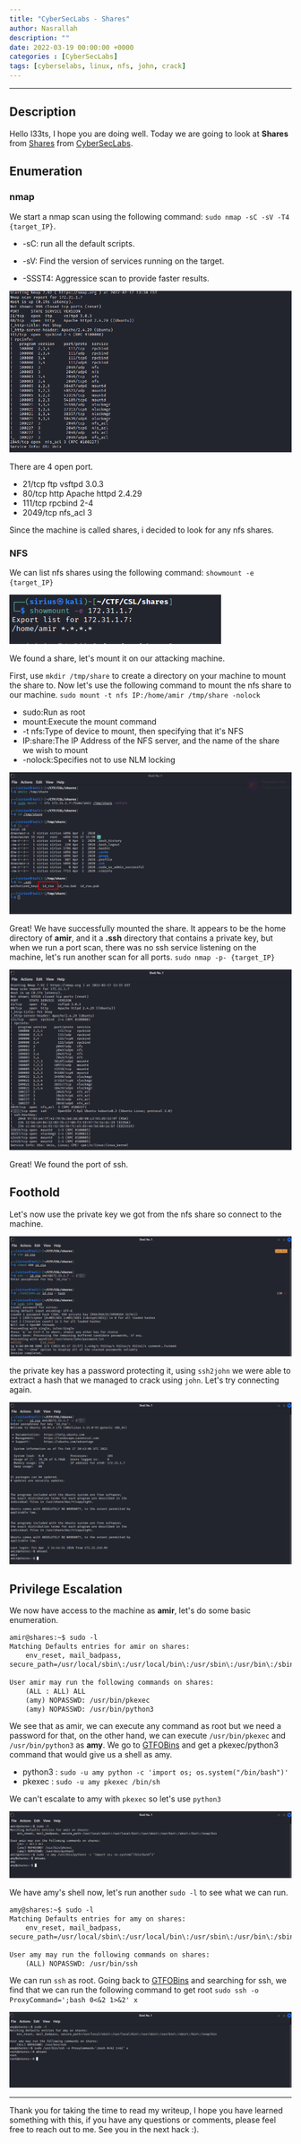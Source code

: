 ```yaml
---
title: "CyberSecLabs - Shares"
author: Nasrallah
description: ""
date: 2022-03-19 00:00:00 +0000
categories : [CyberSecLabs]
tags: [cyberselabs, linux, nfs, john, crack]
---
```


---

## **Description**

Hello l33ts, I hope you are doing well. Today we are going to look at **Shares** from [Shares](https://www.cyberseclabs.co.uk/labs/info/Shares/) from [CyberSecLabs](https://www.cyberseclabs.co.uk).

## **Enumeration**

### nmap

We start a nmap scan using the following command: `sudo nmap -sC -sV -T4 {target_IP}`.

- -sC: run all the default scripts.

- -sV: Find the version of services running on the target.

- -SSST4: Aggressice scan to provide faster results.

![](/assets/img/cyberseclabs/shares/Untitled.png)

There are 4 open port.

- 21/tcp     ftp     vsftpd 3.0.3
- 80/tcp     http    Apache httpd 2.4.29
- 111/tcp    rpcbind 2-4
- 2049/tcp   nfs_acl 3

Since the machine is called shares, i decided to look for any nfs shares.

### NFS

We can list nfs shares using the following command: `showmount -e {target_IP}`

![](/assets/img/cyberseclabs/shares/Untitled1.png)

We found a share, let's mount it on our attacking machine.

First, use `mkdir /tmp/share` to create a directory on your machine to mount the share to. Now let's use the following command to mount the nfs share to our machine. `sudo mount -t nfs IP:/home/amir /tmp/share -nolock`

- sudo:Run as root
- mount:Execute the mount command
- -t nfs:Type of device to mount, then specifying that it's NFS
- IP:share:The IP Address of the NFS server, and the name of the share we wish to mount
- -nolock:Specifies not to use NLM locking

![](/assets/img/cyberseclabs/shares/Untitled2.png)

Great! We have successfully mounted the share.
It appears to be the home directory of **amir**, and it a **.ssh** directory that contains a private key, but when we run a port scan, there was no ssh service listening on the machine, let's run another scan for all ports. `sudo nmap -p- {target_IP}`

![](/assets/img/cyberseclabs/shares/Untitled3.png)

Great! We found the port of ssh.

## **Foothold**

Let's now use the private key we got from the nfs share so connect to the machine.

![](/assets/img/cyberseclabs/shares/Untitled4.png)

the private key has a password protecting it, using `ssh2john` we were able to extract a hash that we managed to crack using `john`. Let's try connecting again.

![](/assets/img/cyberseclabs/shares/Untitled5.png)

## **Privilege Escalation**

We now have access to the machine as **amir**, let's do some basic enumeration.

```terminal
amir@shares:~$ sudo -l
Matching Defaults entries for amir on shares:
    env_reset, mail_badpass, secure_path=/usr/local/sbin\:/usr/local/bin\:/usr/sbin\:/usr/bin\:/sbin\:/bin\:/snap/bin

User amir may run the following commands on shares:
    (ALL : ALL) ALL
    (amy) NOPASSWD: /usr/bin/pkexec
    (amy) NOPASSWD: /usr/bin/python3
```

We see that as amir, we can execute any command as root but we need a password for that, on the other hand, we can execute `/usr/bin/pkexec` and `/usr/bin/python3` as **amy**. We go to [GTFOBins](https://gtfobins.github.io/) and get a pkexec/python3 command that would give us a shell as amy.

- python3 : `sudo -u amy python -c 'import os; os.system("/bin/bash")'`
- pkexec : `sudo -u amy pkexec /bin/sh`

We can't escalate to amy with `pkexec` so let's use `python3`

![](/assets/img/cyberseclabs/shares/Untitled6.png)

We have amy's shell now, let's run another `sudo -l` to see what we can run.

```terminal
amy@shares:~$ sudo -l
Matching Defaults entries for amy on shares:
    env_reset, mail_badpass, secure_path=/usr/local/sbin\:/usr/local/bin\:/usr/sbin\:/usr/bin\:/sbin\:/bin\:/snap/bin

User amy may run the following commands on shares:
    (ALL) NOPASSWD: /usr/bin/ssh
```

We can run `ssh` as root.
Going back to [GTFOBins](https://gtfobins.github.io/) and searching for ssh, we find that we can run the following command to get root `sudo ssh -o ProxyCommand=';bash 0<&2 1>&2' x`

![](/assets/img/cyberseclabs/shares/Untitled7.png)

---

Thank you for taking the time to read my writeup, I hope you have learned something with this, if you have any questions or comments, please feel free to reach out to me. See you in the next hack :).

